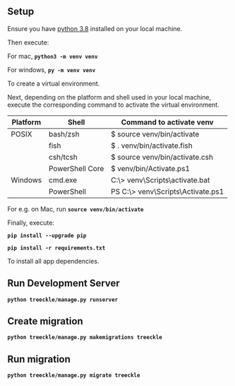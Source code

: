 ## Setup

Ensure you have [python 3.8](https://www.python.org/downloads/release/python-385/) installed on your local machine.

Then execute:

For mac, **`python3 -m venv venv`**

For windows, **`py -m venv venv`**

To create a virtual environment.

Next, depending on the platform and shell used in your local machine, execute the corresponding command to activate the virtual environment.

| Platform | Shell           | Command to activate venv           |
| -------- | --------------- | ---------------------------------- |
| POSIX    | bash/zsh        | \$ source venv/bin/activate        |
|          | fish            | \$ . venv/bin/activate.fish        |
|          | csh/tcsh        | \$ source venv/bin/activate.csh    |
|          | PowerShell Core | \$ venv/bin/Activate.ps1           |
| Windows  | cmd.exe         | C:\\> venv\Scripts\activate.bat    |
|          | PowerShell      | PS C:\\> venv\Scripts\Activate.ps1 |

For e.g. on Mac, run **`source venv/bin/activate`**

Finally, execute:

**`pip install --upgrade pip`**

**`pip install -r requirements.txt`**

To install all app dependencies.

## Run Development Server

**`python treeckle/manage.py runserver`**

## Create migration

**`python treeckle/manage.py makemigrations treeckle`**

## Run migration

**`python treeckle/manage.py migrate treeckle`**

